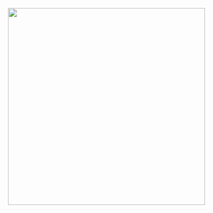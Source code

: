 <p align='center'>
<a target="_blank" rel="noopener noreferrer"><img height="400" src="https://github.com/piernik5555/korone/blob/master/wallpaperflare.com_wallpaper.jpg"></a>
</p>
